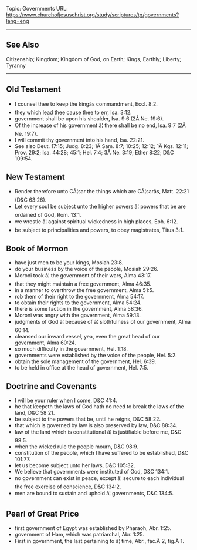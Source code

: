 Topic: Governments
URL: https://www.churchofjesuschrist.org/study/scriptures/tg/governments?lang=eng

---

## See Also

Citizenship; Kingdom; Kingdom of God, on Earth; Kings, Earthly; Liberty; Tyranny

---

## Old Testament

- I counsel thee to keep the kingâs commandment, Eccl. 8:2.
- they which lead thee cause thee to err, Isa. 3:12.
- government shall be upon his shoulder, Isa. 9:6 (2Â Ne. 19:6).
- Of the increase of his government â¦ there shall be no end, Isa. 9:7 (2Â Ne. 19:7).
- I will commit thy government into his hand, Isa. 22:21.
- See also Deut. 17:15; Judg. 8:23; 1Â Sam. 8:7; 10:25; 12:12; 1Â Kgs. 12:11; Prov. 29:2; Isa. 44:28; 45:1; Hel. 7:4; 3Â Ne. 3:19; Ether 8:22; D&C 109:54.

## New Testament

- Render therefore unto CÃ¦sar the things which are CÃ¦sarâs, Matt. 22:21 (D&C 63:26).
- Let every soul be subject unto the higher powers â¦ powers that be are ordained of God, Rom. 13:1.
- we wrestle â¦ against spiritual wickedness in high places, Eph. 6:12.
- be subject to principalities and powers, to obey magistrates, Titus 3:1.

## Book of Mormon

- have just men to be your kings, Mosiah 23:8.
- do your business by the voice of the people, Mosiah 29:26.
- Moroni took â¦ the government of their wars, Alma 43:17.
- that they might maintain a free government, Alma 46:35.
- in a manner to overthrow the free government, Alma 51:5.
- rob them of their right to the government, Alma 54:17.
- to obtain their rights to the government, Alma 54:24.
- there is some faction in the government, Alma 58:36.
- Moroni was angry with the government, Alma 59:13.
- judgments of God â¦ because of â¦ slothfulness of our government, Alma 60:14.
- cleansed our inward vessel, yea, even the great head of our government, Alma 60:24.
- so much difficulty in the government, Hel. 1:18.
- governments were established by the voice of the people, Hel. 5:2.
- obtain the sole management of the government, Hel. 6:39.
- to be held in office at the head of government, Hel. 7:5.

## Doctrine and Covenants

- I will be your ruler when I come, D&C 41:4.
- he that keepeth the laws of God hath no need to break the laws of the land, D&C 58:21.
- be subject to the powers that be, until he reigns, D&C 58:22.
- that which is governed by law is also preserved by law, D&C 88:34.
- law of the land which is constitutional â¦ is justifiable before me, D&C 98:5.
- when the wicked rule the people mourn, D&C 98:9.
- constitution of the people, which I have suffered to be established, D&C 101:77.
- let us become subject unto her laws, D&C 105:32.
- We believe that governments were instituted of God, D&C 134:1.
- no government can exist in peace, except â¦ secure to each individual the free exercise of conscience, D&C 134:2.
- men are bound to sustain and uphold â¦ governments, D&C 134:5.

## Pearl of Great Price

- first government of Egypt was established by Pharaoh, Abr. 1:25.
- government of Ham, which was patriarchal, Abr. 1:25.
- First in government, the last pertaining to â¦ time, Abr., fac.Â 2, fig.Â 1.

